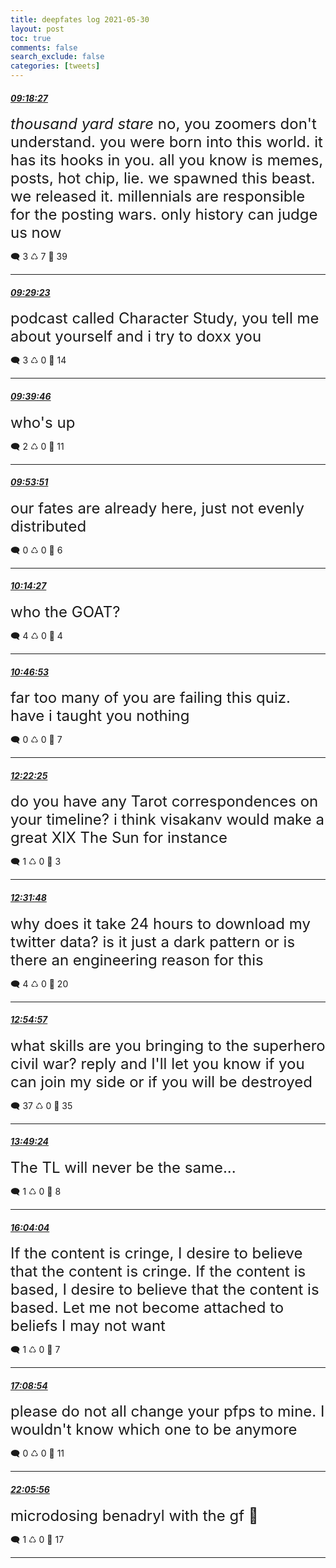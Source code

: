 ```yaml
---
title: deepfates log 2021-05-30
layout: post
toc: true
comments: false
search_exclude: false
categories: [tweets]
---
```



#### <a href = "https://twitter.com/deepfates/status/1399022400021286913">*09:18:27*</a>

<font size="5">*thousand yard stare*   no, you zoomers don't understand. you were born into this world. it has its hooks in you. all you know is memes, posts, hot chip, lie.  we spawned this beast. we released it. millennials are responsible for the posting wars.   only history can judge us now</font>



🗨️ 3 ♺ 7 🤍  39   

---
    
#### <a href = "https://twitter.com/deepfates/status/1399025150780182530">*09:29:23*</a>

<font size="5">podcast called Character Study, you tell me about yourself and i try to doxx you</font>



🗨️ 3 ♺ 0 🤍  14   

---
    
#### <a href = "https://twitter.com/deepfates/status/1399027764452380677">*09:39:46*</a>

<font size="5">who's up</font>



🗨️ 2 ♺ 0 🤍  11   

---
    
#### <a href = "https://twitter.com/deepfates/status/1399031309104783365">*09:53:51*</a>

<font size="5">our fates are already here, just not evenly distributed</font>



🗨️ 0 ♺ 0 🤍  6   

---
    
#### <a href = "https://twitter.com/deepfates/status/1399036495307100161">*10:14:27*</a>

<font size="5">who the GOAT?</font>



🗨️ 4 ♺ 0 🤍  4   

---
    
#### <a href = "https://twitter.com/deepfates/status/1399044655334014984">*10:46:53*</a>

<font size="5">far too many of you are failing this quiz. have i taught you nothing</font>



🗨️ 0 ♺ 0 🤍  7   

---
    
#### <a href = "https://twitter.com/deepfates/status/1399068696291729410">*12:22:25*</a>

<font size="5">do you have any Tarot correspondences on your timeline? i think visakanv would make a great XIX The Sun for instance</font>



🗨️ 1 ♺ 0 🤍  3   

---
    
#### <a href = "https://twitter.com/deepfates/status/1399071056665755655">*12:31:48*</a>

<font size="5">why does it take 24 hours to download my twitter data? is it just a dark pattern or is there an engineering reason for this</font>



🗨️ 4 ♺ 0 🤍  20   

---
    
#### <a href = "https://twitter.com/deepfates/status/1399076884646969360">*12:54:57*</a>

<font size="5">what skills are you bringing to the superhero civil war?   reply and I'll let you know if you can join my side or if you will be destroyed</font>



🗨️ 37 ♺ 0 🤍  35   

---
    
#### <a href = "https://twitter.com/deepfates/status/1399090589145128962">*13:49:24*</a>

<font size="5">The TL will never be the same...</font>



🗨️ 1 ♺ 0 🤍  8   

---
    
#### <a href = "https://twitter.com/deepfates/status/1399124475195449346">*16:04:04*</a>

<font size="5">If the content is cringe, I desire to believe that the content is cringe.  If the content is based, I desire to believe that the content is based.  Let me not become attached to beliefs I may not want</font>



🗨️ 1 ♺ 0 🤍  7   

---
    
#### <a href = "https://twitter.com/deepfates/status/1399140794720669696">*17:08:54*</a>

<font size="5">please do not all change your pfps to mine. I wouldn't know which one to be anymore</font>



🗨️ 0 ♺ 0 🤍  11   

---
    
#### <a href = "https://twitter.com/deepfates/status/1399215543442296833">*22:05:56*</a>

<font size="5">microdosing benadryl with the gf 🤪</font>



🗨️ 1 ♺ 0 🤍  17   

---
    
            

